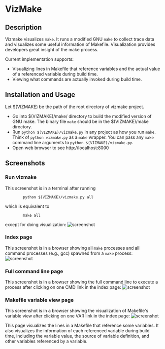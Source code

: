 VizMake
=======

## Description

Vizmake visualizes `make`. It runs a modified GNU `make` to collect trace data
and visualizes some useful information of Makefile. Visualization provides
developers great insight of the make process.

Current implementation supports:

* Visualizing lines in Makefile that reference variables and the actual value of
  a referenced variable during build time.
* Viewing what commands are actually invoked during build time.

## Installation and Usage

Let $(VIZMAKE) be the path of the root directory of vizmake project.

* Go into $(VIZMAKE)/make/ directory to build the modified version of GNU make. The binary
  file `make` should be in the $(VIZMAKE)/make directory.
* Run `python $(VIZMAKE)/vizmake.py` in any project as how you run `make`. Think of `python
  vizmake.py` as a `make` wrapper. You can pass any `make` command line
  arguments to `python $(VIZMAKE)/vizmake.py`. 
* Open web browser to see http://localhost:8000

## Screenshots

### Run vizmake
This screenshot is in a terminal after running

			python $(VIZMAKE)/vizmake.py all

which is equivalent to

			make all

except for doing visualization:
![screenshot](https://github.com/wenbinf/vizmake/raw/master/doc/vizmake_run.png)

### Index page

This screenshot is in a browser showing all `make` processes and all command
processes (e.g., gcc) spawned from a `make` process:
![screenshot](https://github.com/wenbinf/vizmake/raw/master/doc/vizmake_index.png)

### Full command line page

This screenshot is in a browser showing the full command line to execute a
process after clicking on one CMD link in the index page:
![screenshot](https://github.com/wenbinf/vizmake/raw/master/doc/vizmake_cmd.png)

### Makefile variable view page

This screenshot is in a browser showing the visualization of Makefile's variable
view after clicking on one VAR link in the index page:
![screenshot](https://github.com/wenbinf/vizmake/raw/master/doc/vizmake_var.png)

This page visualizes the lines in a Makefile that reference some variables.  It
also visualizes the information of each referenced variable during build time,
including the variable value, the source of variable definition, and other
variables referenced by a variable.

